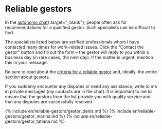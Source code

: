 # Reliable gestors

In the [autónomo chat](https://bit.ly/it-autonomos-spain-eng){:target="_blank"}, people often ask for recommendations
for a qualified gestor. Such specialists can be difficult to find.

The specialists listed below are verified professionals whom I have contacted many times for work-related issues. Click
the "Contact the gestor" button and fill out the form – the gestor will reply to you within a business day (in rare
cases, the next day). If the matter is urgent, mention this in your message.

Be sure to read about the [criteria for a reliable gestor](#criteria-for-a-reliable-gestor) and, ideally, the
entire [section about gestors](#gestor-1).

If you suddenly encounter any disputes or need any assistance, write to me in private messages (my contacts are in the
chat). It is important to me to ensure that the gestors from the list provide you with quality service and that any
disputes are successfully resolved.

{% include en/reliable-gestors/gestor_denis.md %}
{% include en/reliable-gestors/gestor_marina.md %}
{% include en/reliable-gestors/gestor_tatiana.md %}
